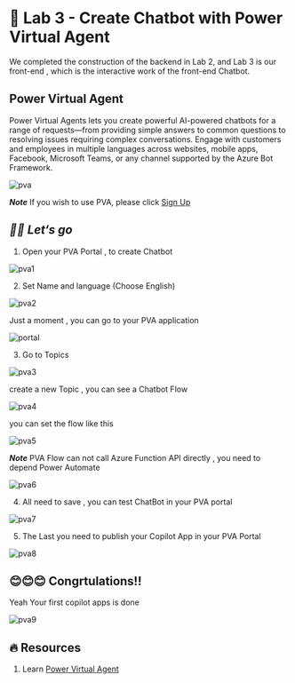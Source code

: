 # **🧪 Lab 3 - Create Chatbot with Power Virtual Agent**

We completed the construction of the backend in Lab 2, and Lab 3 is our front-end , which is the interactive work of the front-end Chatbot.

## **Power Virtual Agent**

Power Virtual Agents lets you create powerful AI-powered chatbots for a range of requests—from providing simple answers to common questions to resolving issues requiring complex conversations. Engage with customers and employees in multiple languages across websites, mobile apps, Facebook, Microsoft Teams, or any channel supported by the Azure Bot Framework.

![pva](../../imgs/lab3/pva.png)

***Note*** If you wish to use PVA, please click [Sign Up](https://go.microsoft.com/fwlink/?LinkId=2107702)


## ***🏃‍♂️ Let‘s go***

1. Open your PVA Portal , to create Chatbot

![pva1](../../imgs/lab3/step01.png)

2. Set Name and  language (Choose English)

![pva2](../../imgs/lab3/step02.png)

   Just a moment , you can go to your PVA application 

![portal](../../imgs/lab3/portal.png)

3. Go to Topics

![pva3](../../imgs/lab3/step03.png)

   create a new Topic , you can see a Chatbot Flow


![pva4](../../imgs/lab3/step04.png)

   you can set the flow like this

![pva5](../../imgs/lab3/step05.png)


***Note*** PVA Flow can not call Azure Function API directly , you need to depend Power Automate

![pva6](../../imgs/lab3/step06.png)

4. All need to save , you can test ChatBot in your PVA portal


![pva7](../../imgs/lab3/step07.png)

5. The Last you need to publish your Copilot App in your PVA Portal


![pva8](../../imgs/lab3/step08.png)

## **😊😊😊 Congrtulations!!**

Yeah Your first copilot apps is done 


![pva9](../../imgs/lab3/step09.png)


## **🔥 Resources**

1. Learn [Power Virtual Agent](https://learn.microsoft.com/en-us/power-virtual-agents/)













